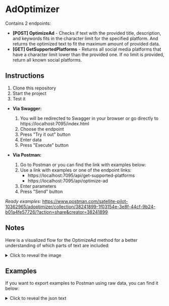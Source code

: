 # AdOptimizer

Contains 2 endpoints: 
* **[POST] OptimizeAd** - Checks if text with the provided title, description, and keywords fits in the character limit for the specified platform. And returns the optimized text to fit the maximum amount of provided data.
* **[GET] GetSupportedPlatforms** - Returns all social media platforms that have a character limit lower than the provided one. If no limit is provided, return all known social platforms.

## Instructions
1. Clone this repository
2. Start the project
3. Test it

* **Via Swagger:**
  1. You will be redirected to Swagger in your browser or go directly to https://localhost:7095/index.html
  2. Choose the endpoint
  3. Press "Try it out" button
  4. Enter data
  5. Press "Execute" button

* **Via Postman:**
  1. Go to Postman or you can find the link with examples below:
  2. Use a link with examples or one of the endpoint links:
     * https://localhost:7095/api/get-supported-platforms
     * https://localhost:7095/api/optimize-ad
  3. Enter parameters
  4. Press "Send" button
 
_Ready examples:_ https://www.postman.com/satellite-pilot-10362965/adoptimizer/collection/38241899-1f03154e-3e8f-44cf-9b24-b01a4fe57726/?action=share&creator=38241899

## Notes

Here is a visualized flow for the OptimizeAd method for a better understanding of which parts of text are included:

<details>
  <summary>Click to reveal the image</summary>

  ![OptimizeAd chart](./OprimizeAd-chart.png)

</details>

## Examples
If you want to export examples to Postman using raw data, you can find it below:
<details>
  <summary>Click to reveal the json text</summary>

```json

  {
	"info": {
		"_postman_id": "1f03154e-3e8f-44cf-9b24-b01a4fe57726",
		"name": "AdOptimizer",
		"schema": "https://schema.getpostman.com/json/collection/v2.1.0/collection.json",
		"_exporter_id": "38241899"
	},
	"item": [
		{
			"name": "GetSupportedPlatforms",
			"item": [
				{
					"name": "SmallLimit",
					"request": {
						"method": "GET",
						"header": [],
						"url": {
							"raw": "https://localhost:7095/api/get-supported-platforms?CharacterLimit=200",
							"protocol": "https",
							"host": [
								"localhost"
							],
							"port": "7095",
							"path": [
								"api",
								"get-supported-platforms"
							],
							"query": [
								{
									"key": "CharacterLimit",
									"value": "200"
								}
							]
						}
					},
					"response": []
				},
				{
					"name": "MiddleLimit",
					"request": {
						"method": "GET",
						"header": [],
						"url": {
							"raw": "https://localhost:7095/api/get-supported-platforms?CharacterLimit=300",
							"protocol": "https",
							"host": [
								"localhost"
							],
							"port": "7095",
							"path": [
								"api",
								"get-supported-platforms"
							],
							"query": [
								{
									"key": "CharacterLimit",
									"value": "300"
								}
							]
						}
					},
					"response": []
				},
				{
					"name": "BigLimit",
					"request": {
						"method": "GET",
						"header": [],
						"url": {
							"raw": "https://localhost:7095/api/get-supported-platforms?CharacterLimit=2000",
							"protocol": "https",
							"host": [
								"localhost"
							],
							"port": "7095",
							"path": [
								"api",
								"get-supported-platforms"
							],
							"query": [
								{
									"key": "CharacterLimit",
									"value": "2000"
								}
							]
						}
					},
					"response": []
				},
				{
					"name": "NoLimit",
					"request": {
						"method": "GET",
						"header": [],
						"url": {
							"raw": "https://localhost:7095/api/get-supported-platforms",
							"protocol": "https",
							"host": [
								"localhost"
							],
							"port": "7095",
							"path": [
								"api",
								"get-supported-platforms"
							]
						}
					},
					"response": []
				}
			]
		},
		{
			"name": "OptimizeAd",
			"item": [
				{
					"name": "EmptyRequest",
					"request": {
						"method": "POST",
						"header": [],
						"url": {
							"raw": "https://localhost:7095/api/optimize-ad",
							"protocol": "https",
							"host": [
								"localhost"
							],
							"port": "7095",
							"path": [
								"api",
								"optimize-ad"
							]
						}
					},
					"response": []
				},
				{
					"name": "EmptyPlatform",
					"request": {
						"method": "POST",
						"header": [],
						"url": {
							"raw": "https://localhost:7095/api/optimize-ad?Title=title&Platform= ",
							"protocol": "https",
							"host": [
								"localhost"
							],
							"port": "7095",
							"path": [
								"api",
								"optimize-ad"
							],
							"query": [
								{
									"key": "Title",
									"value": "title"
								},
								{
									"key": "Platform",
									"value": " "
								}
							]
						}
					},
					"response": []
				},
				{
					"name": "UnknownPlatform",
					"request": {
						"method": "POST",
						"header": [],
						"url": {
							"raw": "https://localhost:7095/api/optimize-ad?Title=title&Platform=test",
							"protocol": "https",
							"host": [
								"localhost"
							],
							"port": "7095",
							"path": [
								"api",
								"optimize-ad"
							],
							"query": [
								{
									"key": "Title",
									"value": "title"
								},
								{
									"key": "Platform",
									"value": "test"
								}
							]
						}
					},
					"response": []
				},
				{
					"name": "TextWithIntroTitleDescriptionKeywords",
					"request": {
						"method": "POST",
						"header": [],
						"url": {
							"raw": "https://localhost:7095/api/optimize-ad?Title=.Net developer&Description=This is the best job&Keywords=software&Keywords=developer&Platform=twitter",
							"protocol": "https",
							"host": [
								"localhost"
							],
							"port": "7095",
							"path": [
								"api",
								"optimize-ad"
							],
							"query": [
								{
									"key": "Title",
									"value": ".Net developer"
								},
								{
									"key": "Description",
									"value": "This is the best job"
								},
								{
									"key": "Keywords",
									"value": "software"
								},
								{
									"key": "Keywords",
									"value": "developer"
								},
								{
									"key": "Platform",
									"value": "twitter"
								}
							]
						}
					},
					"response": []
				},
				{
					"name": "TextWithIntroTitleLink",
					"request": {
						"method": "POST",
						"header": [],
						"url": {
							"raw": "https://localhost:7095/api/optimize-ad?Title=.Net developer&Description=Lorem ipsum dolor sit amet, consectetur adipiscing elit. Integer posuere, mi et blandit convallis, justo purus consectetur dui, id tempor neque est sit amet nunc. Suspendisse lacus urna, maximus sodales tristique sed, bibendum at nibh. Maecenas viverra scelerisque est id vehicula. Nam maximus metus.&Platform=twitter",
							"protocol": "https",
							"host": [
								"localhost"
							],
							"port": "7095",
							"path": [
								"api",
								"optimize-ad"
							],
							"query": [
								{
									"key": "Title",
									"value": ".Net developer"
								},
								{
									"key": "Description",
									"value": "Lorem ipsum dolor sit amet, consectetur adipiscing elit. Integer posuere, mi et blandit convallis, justo purus consectetur dui, id tempor neque est sit amet nunc. Suspendisse lacus urna, maximus sodales tristique sed, bibendum at nibh. Maecenas viverra scelerisque est id vehicula. Nam maximus metus."
								},
								{
									"key": "Platform",
									"value": "twitter"
								}
							]
						}
					},
					"response": []
				},
				{
					"name": "TextWithIntroTitleLinkKeywords",
					"request": {
						"method": "POST",
						"header": [],
						"url": {
							"raw": "https://localhost:7095/api/optimize-ad?Title=.Net developer&Description=Lorem ipsum dolor sit amet, consectetur adipiscing elit. Integer posuere, mi et blandit convallis, justo purus consectetur dui, id tempor neque est sit amet nunc. Suspendisse lacus urna, maximus sodales tristique sed, bibendum at nibh. Maecenas viverra scelerisque est id vehicula. Nam maximus metus.&Platform=twitter",
							"protocol": "https",
							"host": [
								"localhost"
							],
							"port": "7095",
							"path": [
								"api",
								"optimize-ad"
							],
							"query": [
								{
									"key": "Title",
									"value": ".Net developer"
								},
								{
									"key": "Description",
									"value": "Lorem ipsum dolor sit amet, consectetur adipiscing elit. Integer posuere, mi et blandit convallis, justo purus consectetur dui, id tempor neque est sit amet nunc. Suspendisse lacus urna, maximus sodales tristique sed, bibendum at nibh. Maecenas viverra scelerisque est id vehicula. Nam maximus metus."
								},
								{
									"key": "Platform",
									"value": "twitter"
								}
							]
						}
					},
					"response": []
				},
				{
					"name": "TextWithIntroTitleLink",
					"request": {
						"method": "POST",
						"header": [],
						"url": {
							"raw": "https://localhost:7095/api/optimize-ad?Title=.Net developer&Platform=twitter",
							"protocol": "https",
							"host": [
								"localhost"
							],
							"port": "7095",
							"path": [
								"api",
								"optimize-ad"
							],
							"query": [
								{
									"key": "Title",
									"value": ".Net developer"
								},
								{
									"key": "Platform",
									"value": "twitter"
								}
							]
						}
					},
					"response": []
				}
			]
		}
	]
}
  
